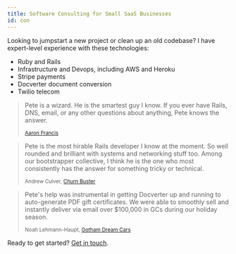 ```yaml
---
title: Software Consulting for Small SaaS Businesses
id: con
---
```


Looking to jumpstart a new project or clean up an old codebase? I have expert-level experience with these technologies:

* Ruby and Rails
* Infrastructure and Devops, including AWS and Heroku
* Stripe payments
* Docverter document conversion
* Twilio telecom

<blockquote>Pete is a wizard. He is the smartest guy I know. If you ever have Rails, DNS, email, or any other questions about anything, Pete knows the answer.

<small><a href="http://aaronfrancis.com">Aaron Francis</a></small>
</blockquote>

<blockquote>Pete is the most hirable Rails developer I know at the moment. So well rounded and brilliant with systems and networking stuff too. Among our bootstrapper collective, I think he is the one who most consistently has the answer for something tricky or technical.

<small>Andrew Culver, <a href="https://www.churnbuster.io">Churn Buster</a></small>
</blockquote>

<blockquote>Pete's help was instrumental in getting Docverter up and running to auto-generate PDF gift certificates.  We were able to smoothly sell and instantly deliver via email over $100,000 in GCs during our holiday season.

<small>Noah Lehmann-Haupt, <a href="http://www.gothamdreamcars.com/">Gotham Dream Cars</a></small>
</blockquote>

Ready to get started? [Get in touch](mailto:hi@petekeen.net).
